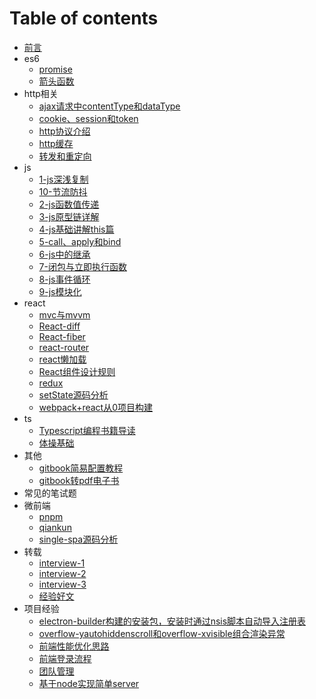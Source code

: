 
# Table of contents

* [前言](README.md)
* es6
  * [promise](es6/promise.md)
  * [箭头函数](es6/箭头函数.md)
* http相关
  * [ajax请求中contentType和dataType](http相关/ajax请求中contentType和dataType.md)
  * [cookie、session和token](http相关/cookie、session和token.md)
  * [http协议介绍](http相关/http协议介绍.md)
  * [http缓存](http相关/http缓存.md)
  * [转发和重定向](http相关/转发和重定向.md)
* js
  * [1-js深浅复制](js/1-js深浅复制.md)
  * [10-节流防抖](js/10-节流防抖.md)
  * [2-js函数值传递](js/2-js函数值传递.md)
  * [3-js原型链详解](js/3-js原型链详解.md)
  * [4-js基础讲解this篇](js/4-js基础讲解this篇.md)
  * [5-call、apply和bind](js/5-call、apply和bind.md)
  * [6-js中的继承](js/6-js中的继承.md)
  * [7-闭包与立即执行函数](js/7-闭包与立即执行函数.md)
  * [8-js事件循环](js/8-js事件循环.md)
  * [9-js模块化](js/9-js模块化.md)
* react
  * [mvc与mvvm](react/mvc与mvvm.md)
  * [React-diff](react/React-diff.md)
  * [React-fiber](react/React-fiber.md)
  * [react-router](react/react-router.md)
  * [react懒加载](react/react懒加载.md)
  * [React组件设计规则](react/React组件设计规则.md)
  * [redux](react/redux.md)
  * [setState源码分析](react/setState源码分析.md)
  * [webpack+react从0项目构建](react/webpack+react从0项目构建.md)
* ts
  * [Typescript编程书籍导读](ts/Typescript编程书籍导读.md)
  * [体操基础](ts/体操基础.md)
* 其他
  * [gitbook简易配置教程](其他/gitbook简易配置教程.md)
  * [gitbook转pdf电子书](其他/gitbook转pdf电子书.md)
* 常见的笔试题
* 微前端
  * [pnpm](微前端/pnpm.md)
  * [qiankun](微前端/qiankun.md)
  * [single-spa源码分析](微前端/single-spa源码分析.md)
* 转载
  * [interview-1](转载/interview-1.md)
  * [interview-2](转载/interview-2.md)
  * [interview-3](转载/interview-3.md)
  * [经验好文](转载/经验好文.md)
* 项目经验
  * [electron-builder构建的安装包，安装时通过nsis脚本自动导入注册表](项目经验/electron-builder构建的安装包，安装时通过nsis脚本自动导入注册表.md)
  * [overflow-yautohiddenscroll和overflow-xvisible组合渲染异常](项目经验/overflow-yautohiddenscroll和overflow-xvisible组合渲染异常.md)
  * [前端性能优化思路](项目经验/前端性能优化思路.md)
  * [前端登录流程](项目经验/前端登录流程.md)
  * [团队管理](项目经验/团队管理.md)
  * [基于node实现简单server](项目经验/基于node实现简单server.md)